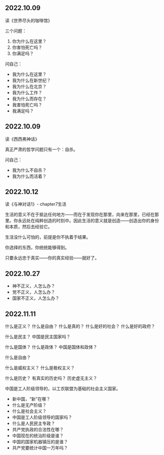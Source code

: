 ## 2022.10.09

读《世界尽头的咖啡馆》

三个问题：

1. 你为什么在这里？
2. 你害怕死亡吗？
3. 你满足吗？

问自己：

- 我为什么在这里？
- 我为什么在新世纪？
- 我为什么在北京？
- 我为什么工作？
- 我为什么而存在？
- 我害怕死亡吗？
- 我满足吗？


## 2022.10.09

读《西西弗神话》

真正严肃的哲学问题只有一个：自杀。

问自己：

-  我为什么不自杀？
-  我为什么而活着？

## 2022.10.12

读《与神对话1》- chapter7生活

生活的意义不在于抵达任何地方——而在于发现你在那里，向来在那里，已经在那里。你永远处在纯粹创造的时刻中。因此生活的意义就是创造——创造出你的身份和本质，然后去经验它。


生活没什么可怕的，前提是你不执着于结果。

你选择的东西，你统统能够得到。

只要永远忠于真实——你的真实经验——就好了。


## 2022.10.27

- 神不正义，人怎么办？
- 党不正义，人怎么办？
- 国家不正义，人怎么办？

## 2022.11.11

什么是正义？
什么是自由？
什么是真的？
什么是好的社会？
什么是好的政府？

什么是民主？
中国是民主国家吗？

什么是国体？
什么是政体？
中国是国体和政体？

什么是自由？

什么是威权主义？
什么是极权主义？

什么是历史？
有真实的历史吗？
历史虚无主义？

中国是工人阶级领导的，以工农联盟为基础的社会主义国家。

- 新中国，“新”在哪？
- 什么是无产阶级？
- 什么是社会主义？
- 中国是工人阶级领导的国家吗？
- 什么是人民民主专政？
- 共产党执政的合法性在哪？
- 中国现在的统治阶级是谁？
- 中国的国家机器镇压的是谁？
- 共产党要统计中国一万年吗？

